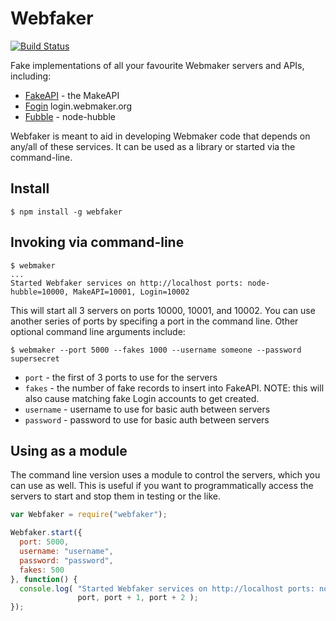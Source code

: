 Webfaker
========

[![Build Status](https://travis-ci.org/mozilla/webfaker.png?branch=master)](https://travis-ci.org/mozilla/webfaker)

Fake implementations of all your favourite Webmaker servers and APIs, including:

* [FakeAPI](https://github.com/mozilla/makeapi) - the MakeAPI
* [Fogin](https://github.com/mozilla/login.webmaker.org) login.webmaker.org
* [Fubble](https://github.com/mozilla/node-hubble) - node-hubble

Webfaker is meant to aid in developing Webmaker code that depends on any/all of these services.
It can be used as a library or started via the command-line.

Install
-------
```
$ npm install -g webfaker
```

Invoking via command-line
-------------------------
```
$ webmaker
...
Started Webfaker services on http://localhost ports: node-hubble=10000, MakeAPI=10001, Login=10002
```

This will start all 3 servers on ports 10000, 10001, and 10002. You can use another series of ports by specifing
a port in the command line.  Other optional command line arguments include:

```
$ webmaker --port 5000 --fakes 1000 --username someone --password supersecret
```

* `port` - the first of 3 ports to use for the servers
* `fakes` - the number of fake records to insert into FakeAPI. NOTE: this will also cause matching fake Login accounts to get created.
* `username` - username to use for basic auth between servers
* `password` - password to use for basic auth between servers

Using as a module
-----------------

The command line version uses a module to control the servers, which you can use as well. This is useful if you want to programmatically
access the servers to start and stop them in testing or the like.

```javascript
var Webfaker = require("webfaker");

Webfaker.start({
  port: 5000,
  username: "username",
  password: "password",
  fakes: 500
}, function() {
  console.log( "Started Webfaker services on http://localhost ports: node-hubble=%s, MakeAPI=%s, Login=%s",
               port, port + 1, port + 2 );
});
```
